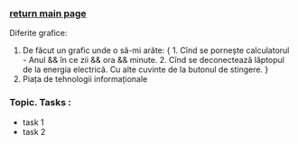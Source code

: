 ### [return main page](../README.md)
Diferite grafice:

1. De făcut un grafic unde o să-mi arăte: { 1. Cînd se pornește calculatorul - Anul && în ce zii && ora && minute. 2. Cînd se deconectează lăptopul de la energia electrică. Cu alte cuvinte de la butonul de stingere. }
2. Piața de tehnologii informaționale

### Topic. Tasks :
* task 1
* task 2

